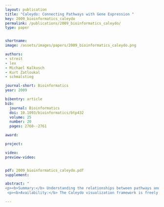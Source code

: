 ```yaml
---
layout: publication
title: "Caleydo: Connecting Pathways with Gene Expression "
key: 2009_bioinformatics_caleydo
permalink: /publications/2009_bioinformatics_caleydo/
type: paper


shortname:
image: /assets/images/papers/2009_bioinformatics_caleydo.png

authors:
- streit
- lex
- Michael Kalkusch
- Kurt Zatloukal
- schmalstieg

journal-short: Bioinformatics
year: 2009

bibentry: article
bib:
  journal: Bioinformatics
  doi: 10.1093/bioinformatics/btp432
  volume: 25
  number: 20
  pages: 2760--2761

award: 

project:

video:
preview-video:


pdf: 2009_bioinformatics_caleydo.pdf
supplement:

abstract: "
<p><b>Summary:</b> Understanding the relationships between pathways and the altered expression of their components in disease conditions can be addressed in a visual data analysis process. Caleydo uses novel visualization techniques to support life science experts in their analysis of gene expression data in the context of pathways and functions of individual genes. Pathways and gene expression visualizations are placed in a 3D scene where selected entities (i.e. genes) are visually connected. This allows Caleydo to seamlessly integrate interactive gene expression visualization with cross-database pathway exploration.</p>
 <p><b>Availability:</b> The Caleydo visualization framework is freely available on www.caleydo.org for non-commercial use. It runs on Windows and Linux and requires a 3D capable graphics card.</p>"

---
```






